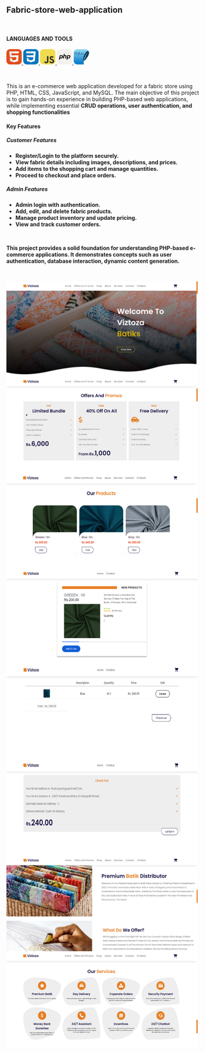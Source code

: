 <h2 align="left">Fabric-store-web-application</h2><br/>

<h4 align="left">LANGUAGES AND TOOLS </h4>
<p align="left"> 
<a href="https://www.w3.org/html/" target="_blank" rel="noreferrer"> <img src="Readme_img/HTML.svg" alt="html5" width="40" height="40"/> </a>
<a href="https://www.w3schools.com/css/" target="_blank" rel="noreferrer"> <img src="Readme_img/CSS.svg" alt="css3" width="40" height="40"/> </a>
<a href="https://developer.mozilla.org/en-US/docs/Web/JavaScript" target="_blank" rel="noreferrer"> <img src="Readme_img/JavaScript.svg" alt="javascript" width="40" height="40"/> </a>
<a href="https://www.php.net/" target="_blank" rel="noreferrer"> <img src="Readme_img/PHP-Light.svg" alt="php" width="40" height="40"/> </a>
<a href="https://www.mysql.com/" target="_blank" rel="noreferrer"> <img src="Readme_img/SQLite.svg" alt="mysql" width="40" height="40"/> </a>
</p><br/>

<p align="left">
This is an e-commerce web application developed for a fabric store using PHP, HTML, CSS, JavaScript, and MySQL. 
The main objective of this project is to gain hands-on experience in building PHP-based web applications, while implementing essential <b>CRUD operations, user authentication, and shopping functionalities
</p>

<h4 align="left">Key Features </h4>

<h5 align="left">Customer Features </h5>
<ul align="left">
  <li>Register/Login to the platform securely.</li>
  <li>View fabric details including images, descriptions, and prices.</li>
  <li>Add items to the shopping cart and manage quantities.</li>
  <li>Proceed to checkout and place orders.</li>
</ul>

<h5 align="left">Admin Features </h5>
<ul align="left">
  <li>Admin login with authentication.</li>
  <li>Add, edit, and delete fabric products.</li>
  <li>Manage product inventory and update pricing.</li>
  <li>View and track customer orders.</li>
</ul>

<br/>

<p align="left">
This project provides a solid foundation for understanding PHP-based e-commerce applications. 
It demonstrates concepts such as user authentication, database interaction, dynamic content generation.
</p><br/>

<img src="Readme_img/ss_1.png" alt="ss" width="500" height="250"  align="left"/><br/>
<img src="Readme_img/ss_2.png" alt="ss" width="500" height="250"  align="left"/><br/>
<img src="Readme_img/ss_3.png" alt="ss" width="500" height="250"  align="left"/><br/>
<img src="Readme_img/ss_4.png" alt="ss" width="500" height="250"  align="left"/><br/>
<img src="Readme_img/ss_5.png" alt="ss" width="500" height="250"  align="left"/><br/>
<img src="Readme_img/ss_6.png" alt="ss" width="500" height="250"  align="left"/><br/>
<img src="Readme_img/ss_7.png" alt="ss" width="500" height="250"  align="left"/><br/>
<img src="Readme_img/ss_8.png" alt="ss" width="500" height="250"  align="left"/>
